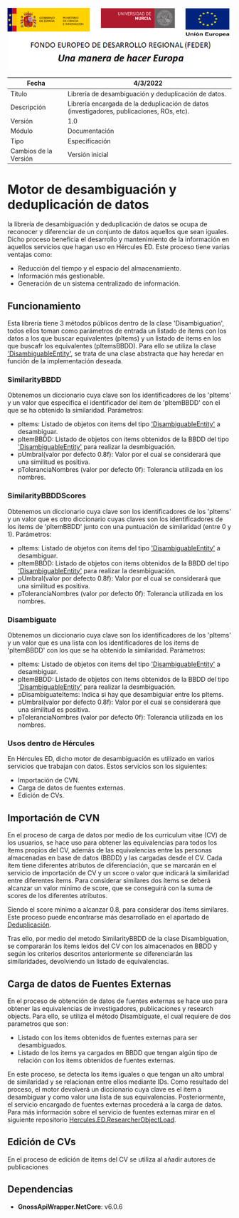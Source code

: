 ![](../../Docs/media/CabeceraDocumentosMD.png)

| Fecha         | 4/3/2022                                                   |
| ------------- | ------------------------------------------------------------ |
|Título|Librería de desambiguación y deduplicación de datos.| 
|Descripción|Librería encargada de la deduplicación de datos (investigadores, publicaciones, ROs, etc).|
|Versión|1.0|
|Módulo|Documentación|
|Tipo|Especificación|
|Cambios de la Versión|Versión inicial|

# Motor de desambiguación y deduplicación de datos
la librería de desambiguación y deduplicación de datos se ocupa de reconocer y diferenciar de un conjunto de datos aquellos que sean iguales. Dicho proceso beneficia el desarrollo y mantenimiento de la información en aquellos servicios que hagan uso en Hércules ED.
Este proceso tiene varias ventajas como:
- Reducción del tiempo y el espacio del almacenamiento.
- Información más gestionable.
- Generación de un sistema centralizado de información.

## Funcionamiento
Esta librería tiene 3 métodos públicos dentro de la clase 'Disambiguation', todos ellos toman como parámetros de entrada un listado de items con los datos a los que buscar equivalentes (pItems) y un listado de items en los que buscafr los equivalentes (pItemsBBDD). Para ello se utiliza la clase ['DisambiguableEntity'](https://github.com/HerculesCRUE/HerculesED/blob/main/src/Hercules.ED.DisambiguationEngine/Hercules.ED.DisambiguationEngine/Models/DisambiguableEntity.cs), se trata de una clase abstracta que hay heredar en función de la implementación deseada.

### SimilarityBBDD
Obtenemos un diccionario cuya clave son los identificadores de los 'pItems' y un valor que especifica el identificador del item de 'pItemBBDD' con el que se ha obtenido la similaridad. 
Parámetros:
 - pItems: Listado de objetos con items del tipo ['DisambiguableEntity'](https://github.com/HerculesCRUE/HerculesED/blob/main/src/Hercules.ED.DisambiguationEngine/Hercules.ED.DisambiguationEngine/Models/DisambiguableEntity.cs) a desambiguar.
 - pItemBBDD: Listado de objetos con items obtenidos de la BBDD del tipo ['DisambiguableEntity'](https://github.com/HerculesCRUE/HerculesED/blob/main/src/Hercules.ED.DisambiguationEngine/Hercules.ED.DisambiguationEngine/Models/DisambiguableEntity.cs) para realizar la desmbiguación.
 - pUmbral(valor por defecto 0.8f): Valor por el cual se considerará que una similitud es positiva.
 - pToleranciaNombres (valor por defecto 0f): Tolerancia utilizada en los nombres.

### SimilarityBBDDScores
Obtenemos un diccionario cuya clave son los identificadores de los 'pItems' y un valor que es otro diccionario cuyas claves son los identificadores de los items de 'pItemBBDD' junto con una puntuación de similaridad (entre 0 y 1). 
Parámetros:
 - pItems: Listado de objetos con items del tipo ['DisambiguableEntity'](https://github.com/HerculesCRUE/HerculesED/blob/main/src/Hercules.ED.DisambiguationEngine/Hercules.ED.DisambiguationEngine/Models/DisambiguableEntity.cs) a desambiguar.
 - pItemBBDD: Listado de objetos con items obtenidos de la BBDD del tipo ['DisambiguableEntity'](https://github.com/HerculesCRUE/HerculesED/blob/main/src/Hercules.ED.DisambiguationEngine/Hercules.ED.DisambiguationEngine/Models/DisambiguableEntity.cs) para realizar la desmbiguación.
 - pUmbral(valor por defecto 0.8f): Valor por el cual se considerará que una similitud es positiva.
 - pToleranciaNombres (valor por defecto 0f): Tolerancia utilizada en los nombres.

### Disambiguate
Obtenemos un diccionario cuya clave son los identificadores de los 'pItems' y un valor que es una lista con los identificadores de los items de 'pItemBBDD' con los que se ha obtenido la similaridad. 
Parámetros:
 - pItems: Listado de objetos con items del tipo ['DisambiguableEntity'](https://github.com/HerculesCRUE/HerculesED/blob/main/src/Hercules.ED.DisambiguationEngine/Hercules.ED.DisambiguationEngine/Models/DisambiguableEntity.cs) a desambiguar.
 - pItemBBDD: Listado de objetos con items obtenidos de la BBDD del tipo ['DisambiguableEntity'](https://github.com/HerculesCRUE/HerculesED/blob/main/src/Hercules.ED.DisambiguationEngine/Hercules.ED.DisambiguationEngine/Models/DisambiguableEntity.cs) para realizar la desmbiguación.
 - pDisambiguateItems: Indica si hay que desambiguiar entre los pItems.
 - pUmbral(valor por defecto 0.8f): Valor por el cual se considerará que una similitud es positiva.
 - pToleranciaNombres (valor por defecto 0f): Tolerancia utilizada en los nombres.

### Usos dentro de Hércules

En Hércules ED, dicho motor de desambiguación es utilizado en varios servicios que trabajan con datos. Estos servicios son los siguientes:
- Importación de CVN.
- Carga de datos de fuentes externas.
- Edición de CVs.

## Importación de CVN
En el proceso de carga de datos por medio de los curriculum vitae (CV) de los usuarios, se hace uso para obtener las equivalencias para todos los ítems propios del CV, además de las equivalencias entre las personas almacenadas en base de datos (BBDD) y las cargadas desde el CV. 
Cada ítem tiene diferentes atributos de diferenciación, que se marcarán en el servicio de importación de CV y un score o valor que indicará la similaridad entre diferentes ítems. 
Para considerar similares dos ítems se deberá alcanzar un valor minimo de score, que se conseguirá con la suma de scores de los diferentes atributos.
 
Siendo el score minimo a alcanzar 0.8, para considerar dos ítems similares. Este proceso puede encontrarse más desarrollado en el apartado de [Deduplicación](https://confluence.um.es/confluence/display/HERCULES/Proceso+de+carga+inicial+de+datos+para+la+UMU#ProcesodecargainicialdedatosparalaUMU-Deduplicaci%C3%B3n).

Tras ello, por medio del metodo SimilarityBBDD de la clase Disambiguation, se compararán los ítems leidos del CV con los almacenados en BBDD y según los criterios descritos anteriormente se diferenciarán las similaridades, devolviendo un listado de equivalencias.

## Carga de datos de Fuentes Externas
En el proceso de obtención de datos de fuentes externas se hace uso para obtener las equivalencias de investigadores, publicaciones y research objects.
Para ello, se utiliza el método Disambiguate, el cual requiere de dos parametros que son:
- Listado con los items obtenidos de fuentes externas para ser desambiguados.
- Listado de los items ya cargados en BBDD que tengan algún tipo de relación con los items obtenidos de fuentes externas.

En este proceso, se detecta los items iguales o que tengan un alto umbral de similaridad y se relacionan entre ellos mediante IDs.
Como resultado del proceso, el motor devolverá un diccionario cuya clave es el item a desambiguar y como valor una lista de sus equivalencias.
Posteriormente, el servicio encargado de fuentes externas procederá a la carga de datos.
Para más información sobre el servicio de fuentes externas mirar en el siguiente repositorio [Hercules.ED.ResearcherObjectLoad](https://github.com/HerculesCRUE/HerculesED/tree/main/src/Hercules.ED.ResearcherObjectLoad).

## Edición de CVs
En el proceso de edición de items del CV se utiliza al añadir autores de publicaciones

## Dependencias
- **GnossApiWrapper.NetCore**: v6.0.6
